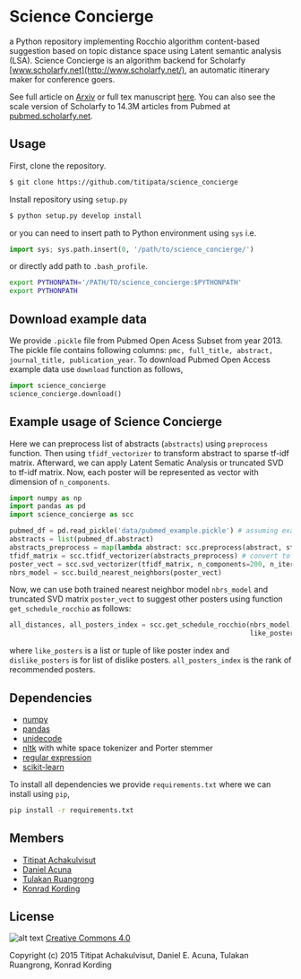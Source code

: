 # Science Concierge

a Python repository implementing Rocchio algorithm content-based suggestion
based on topic distance space using Latent semantic analysis (LSA).
Science Concierge is an algorithm backend for Scholarfy
[www.scholarfy.net](http://www.scholarfy.net/),
an automatic itinerary maker for conference goers.

See full article on [Arxiv](http://arxiv.org/abs/1604.01070) or full tex manuscript
[here](https://github.com/titipata/science_concierge_manuscript). You can also see
the scale version of Scholarfy to 14.3M articles from Pubmed
at [pubmed.scholarfy.net](http://pubmed.scholarfy.net/).


## Usage

First, clone the repository.

```bash
$ git clone https://github.com/titipata/science_concierge
```

Install repository using `setup.py`

```bash
$ python setup.py develop install
```

or you can need to insert path to Python environment using `sys` i.e.

```python
import sys; sys.path.insert(0, '/path/to/science_concierge/')
```

or directly add path to `.bash_profile`.

```bash
export PYTHONPATH='/PATH/TO/science_concierge:$PYTHONPATH'
export PYTHONPATH
```


## Download example data

We provide `.pickle` file from Pubmed Open Acess Subset from year 2013.
The pickle file contains following columns:
`pmc, full_title, abstract, journal_title, publication_year`.
To download Pubmed Open Access example data use `download` function as follows,

```python
import science_concierge
science_concierge.download()
```


## Example usage of Science Concierge

Here we can preprocess list of abstracts (`abstracts`) using `preprocess` function.
Then using `tfidf_vectorizer` to transform abstract to sparse tf-idf matrix.
Afterward, we can apply Latent Sematic Analysis or truncated SVD to tf-idf matrix.
Now, each poster will be represented as vector with dimension of `n_components`.

```python
import numpy as np
import pandas as pd
import science_concierge as scc

pubmed_df = pd.read_pickle('data/pubmed_example.pickle') # assuming example data is downloaded
abstracts = list(pubmed_df.abstract)
abstracts_preprocess = map(lambda abstract: scc.preprocess(abstract, stem=True), abstracts) # stemming string
tfidf_matrix = scc.tfidf_vectorizer(abstracts_preprocess) # convert to tf-idf matrix
poster_vect = scc.svd_vectorizer(tfidf_matrix, n_components=200, n_iter=150)
nbrs_model = scc.build_nearest_neighbors(poster_vect)
```

Now, we can use both trained nearest neighbor model `nbrs_model` and
truncated SVD matrix `poster_vect` to suggest other posters using function
`get_schedule_rocchio` as follows:

```python
all_distances, all_posters_index = scc.get_schedule_rocchio(nbrs_model, poster_vect,
                                                            like_posters=[10, 19], dislike_posters=[])
```

where `like_posters` is a list or tuple of like poster index and `dislike_posters` is for
list of dislike posters. `all_posters_index` is the rank of recommended posters.


## Dependencies

- [numpy](http://www.numpy.org/)
- [pandas](http://pandas.pydata.org/)
- [unidecode](https://pypi.python.org/pypi/Unidecode)
- [nltk](http://www.nltk.org/) with white space tokenizer and Porter stemmer
- [regular expression](https://docs.python.org/2/library/re.html)
- [scikit-learn](http://scikit-learn.org/)

To install all dependencies we provide `requirements.txt` where we can install using `pip`,

```bash
pip install -r requirements.txt
```

## Members

- [Titipat Achakulvisut](http://titipata.github.io)
- [Daniel Acuna](http://www.scienceofscience.org)
- [Tulakan Ruangrong](http://github.com/bluenex)
- [Konrad Kording](http://koerding.com/)


## License

![alt text](https://licensebuttons.net/l/by-nc-sa/3.0/88x31.png)
[Creative Commons 4.0](https://creativecommons.org/licenses/by-nc-sa/4.0/legalcode)

Copyright (c) 2015 Titipat Achakulvisut, Daniel E. Acuna, Tulakan Ruangrong, Konrad Kording

